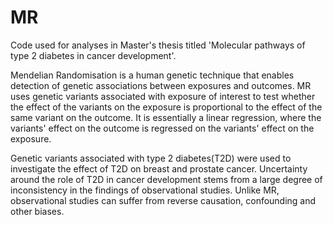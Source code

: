 # MR
Code used for analyses in Master's thesis titled 'Molecular pathways of type 2 diabetes in cancer development'. 

Mendelian Randomisation is a human genetic technique that enables detection of genetic associations between exposures and outcomes. MR uses genetic variants associated with exposure of interest to test whether the effect of the variants on the exposure is proportional to the effect of the same variant on the outcome. It is essentially a linear regression, where the variants' effect on the outcome is regressed on the variants' effect on the exposure.

Genetic variants associated with type 2 diabetes(T2D) were used to investigate the effect of T2D on breast and prostate cancer. Uncertainty around the role of T2D in cancer development stems from a large degree of inconsistency in the findings of observational studies. Unlike MR, observational studies can suffer from reverse causation, confounding and other biases.  
